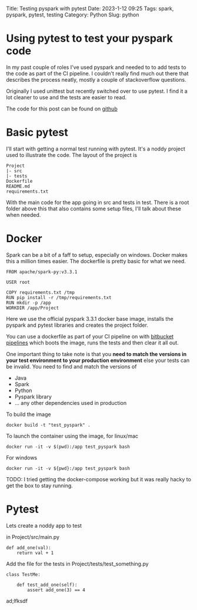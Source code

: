 Title: Testing pyspark with pytest
Date: 2023-1-12 09:25
Tags: spark, pyspark, pytest, testing
Category: Python
Slug: python

# Using pytest to test your pyspark code

In my past couple of roles I've used pyspark and needed to to add tests to the code as part of the CI pipeline.
I couldn't really find much out there that describes the process neatly, mostly a couple of stackoverflow questions. 

Originally I used unittest but recently switched over to use pytest. I find it a lot cleaner to use and the tests are easier to read.

The code for this post can be found on [github](https://github.com/garybake/pyspark_pytest)  

# Basic pytest

I'll start with getting a normal test running with pytest. It's a noddy project used to illustrate the code. The layout of the project is

    Project
    |- src
    |- tests
    Dockerfile
    README.md
    requirements.txt

With the main code for the app going in src and tests in test. There is a root folder above this that also contains some setup files, I'll talk about these when needed.

# Docker

Spark can be a bit of a faff to setup, especially on windows. Docker makes this a million times easier. The dockerfile is pretty basic for what we need.

```
FROM apache/spark-py:v3.3.1

USER root

COPY requirements.txt /tmp
RUN pip install -r /tmp/requirements.txt
RUN mkdir -p /app
WORKDIR /app/Project
```

Here we use the official pyspark 3.3.1 docker base image, installs the pyspark and pytest libraries and creates the project folder.  

You can use a dockerfile as part of your CI pipeline on with [bitbucket pipelines](https://bitbucket.org/product/features/pipelines) which boots the image, runs the tests and then clear it all out. 

One important thing to take note is that you **need to match the versions in your test environment to your production environment** else your tests can be invalid.
You need to find and match the versions of
 - Java
 - Spark
 - Python
 - Pyspark library
 - ... any other dependencies used in production


To build the image

    docker build -t "test_pyspark" .

To launch the container using the image, for linux/mac

    docker run -it -v $(pwd):/app test_pyspark bash

For windows

    docker run -it -v ${pwd}:/app test_pyspark bash

TODO: I tried getting the docker-compose working but it was really hacky to get the box to stay running.

# Pytest

Lets create a noddy app to test

in Project/src/main.py

    def add_one(val):
        return val + 1

Add the file for the tests in Project/tests/test_something.py

    class TestMe:

        def test_add_one(self):
            assert add_one(3) == 4

ad;lfksdf

